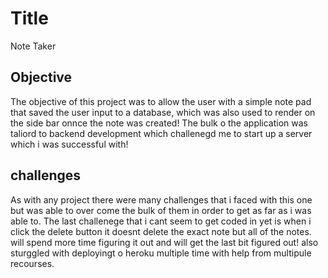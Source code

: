 # Title
Note Taker

## Objective

The objective of this project was to allow the user with a simple note pad that saved the user input to a database, which was also used to render on the side bar onnce the note was created! The bulk o the application was taliord to backend development which challenegd me to start up a server which i was successful with! 


## challenges

As with any project there were many challenges that i faced with this one but was able to over come the bulk of them in order to get as far as i was able to. The last challenege that i cant seem to get coded in yet is when i click the delete button it doesnt delete the exact note but all of the notes. will spend more time figuring it out and will get the last bit figured out! also sturggled with deployingt o heroku multiple time with help from multipule recourses.